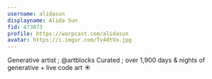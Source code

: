 ```yaml
---
username: alidasun
displayname: Alida Sun
fid: 473073
profile: https://warpcast.com/alidasun
avatar: https://i.imgur.com/Tv4dtVo.jpg
---
```

Generative artist ; @artblocks Curated ; over 1,900 days & nights of generative + live code art ☀️  
